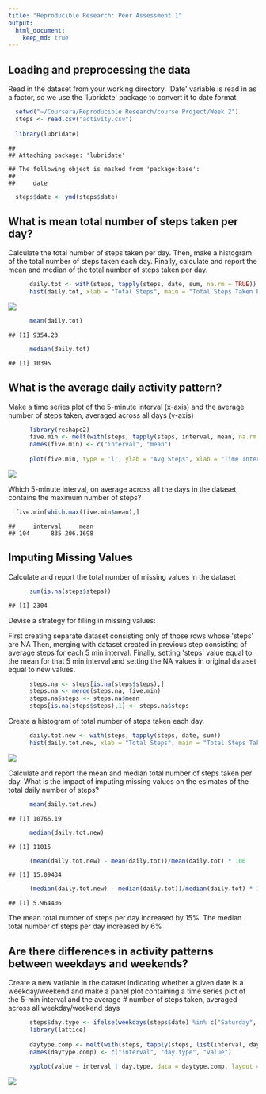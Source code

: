 ```yaml
---
title: "Reproducible Research: Peer Assessment 1"
output: 
  html_document:
    keep_md: true
---
```



## Loading and preprocessing the data

Read in the dataset from your working directory. 'Date' variable is read in as a factor,
so we use the 'lubridate' package to convert it to date format.


```r
  setwd("~/Coursera/Reproducible Research/course Project/Week 2")
  steps <- read.csv("activity.csv")
  
  library(lubridate)
```

```
## 
## Attaching package: 'lubridate'
```

```
## The following object is masked from 'package:base':
## 
##     date
```

```r
  steps$date <- ymd(steps$date)
```

## What is mean total number of steps taken per day?

Calculate the total number of steps taken per day. Then, make a histogram of the total number of steps taken each day. Finally, calculate and report the mean and median of the total number of steps taken per day.



```r
      daily.tot <- with(steps, tapply(steps, date, sum, na.rm = TRUE))
      hist(daily.tot, xlab = "Total Steps", main = "Total Steps Taken Per Day", col = "turquoise")
```

![](PA1_template_files/figure-html/daily.totals-1.png)<!-- -->

```r
      mean(daily.tot)
```

```
## [1] 9354.23
```

```r
      median(daily.tot)
```

```
## [1] 10395
```

## What is the average daily activity pattern?

Make a time series plot of the 5-minute interval (x-axis) and the average number of steps taken, averaged across all days (y-axis)


```r
      library(reshape2)
      five.min <- melt(with(steps, tapply(steps, interval, mean, na.rm = TRUE)))
      names(five.min) <- c("interval", "mean")
      
      plot(five.min, type = 'l', ylab = "Avg Steps", xlab = "Time Interval", main = "Daily Activity Pattern")
```

![](PA1_template_files/figure-html/daily.activity-1.png)<!-- -->

Which 5-minute interval, on average across all the days in the dataset, contains the maximum number of steps?


```r
  five.min[which.max(five.min$mean),]
```

```
##     interval     mean
## 104      835 206.1698
```


## Imputing Missing Values

Calculate and report the total number of missing values in the dataset


```r
      sum(is.na(steps$steps))
```

```
## [1] 2304
```

Devise a strategy for filling in missing values:

First creating separate dataset consisting only of those rows whose 'steps' are NA
Then, merging with dataset created in previous step consisting of average steps for each 5 min interval. Finally, setting 'steps' value equal to the mean for that 5 min interval and setting the NA values in original dataset equal to new values.



```r
      steps.na <- steps[is.na(steps$steps),]
      steps.na <- merge(steps.na, five.min)
      steps.na$steps <- steps.na$mean
      steps[is.na(steps$steps),1] <- steps.na$steps
```
    
    
Create a histogram of total number of steps taken each day.


```r
      daily.tot.new <- with(steps, tapply(steps, date, sum))
      hist(daily.tot.new, xlab = "Total Steps", main = "Total Steps Taken Per Day \n with Imputed Missing Values", col = "turquoise")      
```

![](PA1_template_files/figure-html/new.daily.total-1.png)<!-- -->

Calculate and report the mean and median total number of steps taken per day. What is the impact of imputing missing values on the esimates of the total daily number of steps?


```r
      mean(daily.tot.new)
```

```
## [1] 10766.19
```

```r
      median(daily.tot.new)
```

```
## [1] 11015
```

```r
      (mean(daily.tot.new) - mean(daily.tot))/mean(daily.tot) * 100
```

```
## [1] 15.09434
```

```r
      (median(daily.tot.new) - median(daily.tot))/median(daily.tot) * 100
```

```
## [1] 5.964406
```
      
The mean total number of steps per day increased by 15%. The median total number of steps per day increased by 6%
      
## Are there differences in activity patterns between weekdays and weekends?
      
Create a new variable in the dataset indicating whether a given date is a weekday/weekend and make a panel plot containing a time series plot of the 5-min interval and the average
      # number of steps taken, averaged across all weekday/weekend days  

```r
      steps$day.type <- ifelse(weekdays(steps$date) %in% c("Saturday", "Sunday"), "weekend", "weekday")
      library(lattice)
      
      daytype.comp <- melt(with(steps, tapply(steps, list(interval, day.type), mean)))
      names(daytype.comp) <- c("interval", "day.type", "value")
      
      xyplot(value ~ interval | day.type, data = daytype.comp, layout = c(1,2), type = 'l', ylab = 'Avg Num Steps')
```

![](PA1_template_files/figure-html/daytype.comp-1.png)<!-- -->

